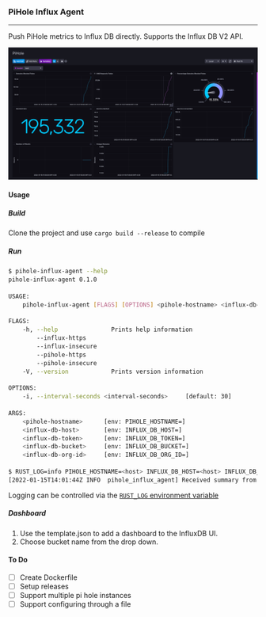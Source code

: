 ### PiHole Influx Agent
---

Push PiHole metrics to Influx DB directly. Supports the Influx DB V2 API.

![](screenshot.png)

#### Usage

##### Build

Clone the project and use `cargo build --release` to compile

##### Run

```bash
$ pihole-influx-agent --help
pihole-influx-agent 0.1.0

USAGE:
    pihole-influx-agent [FLAGS] [OPTIONS] <pihole-hostname> <influx-db-host> <influx-db-token> <influx-db-bucket> <influx-db-org-id>

FLAGS:
    -h, --help               Prints help information
        --influx-https
        --influx-insecure
        --pihole-https
        --pihole-insecure
    -V, --version            Prints version information

OPTIONS:
    -i, --interval-seconds <interval-seconds>     [default: 30]

ARGS:
    <pihole-hostname>      [env: PIHOLE_HOSTNAME=]
    <influx-db-host>       [env: INFLUX_DB_HOST=]
    <influx-db-token>      [env: INFLUX_DB_TOKEN=]
    <influx-db-bucket>     [env: INFLUX_DB_BUCKET=]
    <influx-db-org-id>     [env: INFLUX_DB_ORG_ID=]

$ RUST_LOG=info PIHOLE_HOSTNAME=<host> INFLUX_DB_HOST=<host> INFLUX_DB_TOKEN=<token> INFLUX_DB_ORG_ID=<org-id> INFLUX_DB_BUCKET=<bucket> ./target/debug/pihole-influx-agent --influx-insecure --influx-https
[2022-01-15T14:01:44Z INFO  pihole_influx_agent] Received summary from PiHole: 32457 domains blocked today
```

Logging can be controlled via the [`RUST_LOG` environment variable](https://rust-lang-nursery.github.io/rust-cookbook/development_tools/debugging/config_log.html)

##### Dashboard

1. Use the template.json to add a dashboard to the InfluxDB UI.
2. Choose bucket name from the drop down.

#### To Do

- [ ] Create Dockerfile
- [ ] Setup releases
- [ ] Support multiple pi hole instances
- [ ] Support configuring through a file
